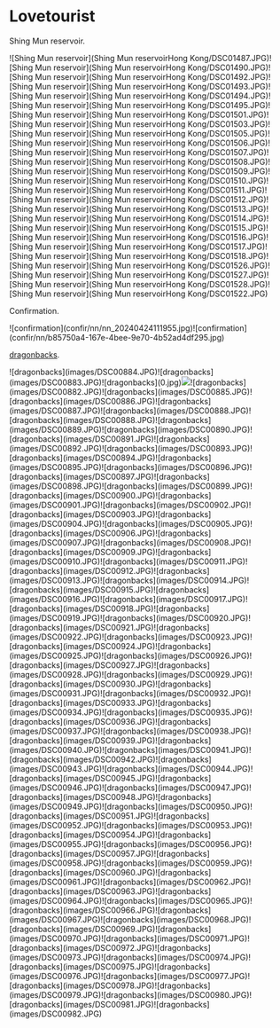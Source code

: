 # Lovetourist
<p>Shing Mun reservoir.<p>
![Shing Mun reservoir](Shing Mun reservoirHong Kong/DSC01487.JPG)![Shing Mun reservoir](Shing Mun reservoirHong Kong/DSC01490.JPG)![Shing Mun reservoir](Shing Mun reservoirHong Kong/DSC01492.JPG)![Shing Mun reservoir](Shing Mun reservoirHong Kong/DSC01493.JPG)![Shing Mun reservoir](Shing Mun reservoirHong Kong/DSC01494.JPG)![Shing Mun reservoir](Shing Mun reservoirHong Kong/DSC01495.JPG)![Shing Mun reservoir](Shing Mun reservoirHong Kong/DSC01501.JPG)![Shing Mun reservoir](Shing Mun reservoirHong Kong/DSC01503.JPG)![Shing Mun reservoir](Shing Mun reservoirHong Kong/DSC01505.JPG)![Shing Mun reservoir](Shing Mun reservoirHong Kong/DSC01506.JPG)![Shing Mun reservoir](Shing Mun reservoirHong Kong/DSC01507.JPG)![Shing Mun reservoir](Shing Mun reservoirHong Kong/DSC01508.JPG)![Shing Mun reservoir](Shing Mun reservoirHong Kong/DSC01509.JPG)![Shing Mun reservoir](Shing Mun reservoirHong Kong/DSC01510.JPG)![Shing Mun reservoir](Shing Mun reservoirHong Kong/DSC01511.JPG)![Shing Mun reservoir](Shing Mun reservoirHong Kong/DSC01512.JPG)![Shing Mun reservoir](Shing Mun reservoirHong Kong/DSC01513.JPG)![Shing Mun reservoir](Shing Mun reservoirHong Kong/DSC01514.JPG)![Shing Mun reservoir](Shing Mun reservoirHong Kong/DSC01515.JPG)![Shing Mun reservoir](Shing Mun reservoirHong Kong/DSC01516.JPG)![Shing Mun reservoir](Shing Mun reservoirHong Kong/DSC01517.JPG)![Shing Mun reservoir](Shing Mun reservoirHong Kong/DSC01518.JPG)![Shing Mun reservoir](Shing Mun reservoirHong Kong/DSC01526.JPG)![Shing Mun reservoir](Shing Mun reservoirHong Kong/DSC01527.JPG)![Shing Mun reservoir](Shing Mun reservoirHong Kong/DSC01528.JPG)![Shing Mun reservoir](Shing Mun reservoirHong Kong/DSC01522.JPG)
<p>Confirmation.</p>
![confirmation](confir/nn/nn_20240424111955.jpg)![confirmation](confir/nn/b85750a4-167e-4bee-9e70-4b52ad4df295.jpg)
<p><a href="DSC00884.pdf">dragonbacks</a>.</p>
![dragonbacks](images/DSC00884.JPG)![dragonbacks](images/DSC00883.JPG)![dragonbacks](0.jpg)<img src="images/DSC00883.JPG" >![dragonbacks](images/DSC00882.JPG)![dragonbacks](images/DSC00885.JPG)![dragonbacks](images/DSC00886.JPG)![dragonbacks](images/DSC00887.JPG)![dragonbacks](images/DSC00888.JPG)![dragonbacks](images/DSC00888.JPG)![dragonbacks](images/DSC00889.JPG)![dragonbacks](images/DSC00890.JPG)![dragonbacks](images/DSC00891.JPG)![dragonbacks](images/DSC00892.JPG)![dragonbacks](images/DSC00893.JPG)![dragonbacks](images/DSC00894.JPG)![dragonbacks](images/DSC00895.JPG)![dragonbacks](images/DSC00896.JPG)![dragonbacks](images/DSC00897.JPG)![dragonbacks](images/DSC00898.JPG)![dragonbacks](images/DSC00899.JPG)![dragonbacks](images/DSC00900.JPG)![dragonbacks](images/DSC00901.JPG)![dragonbacks](images/DSC00902.JPG)![dragonbacks](images/DSC00903.JPG)![dragonbacks](images/DSC00904.JPG)![dragonbacks](images/DSC00905.JPG)![dragonbacks](images/DSC00906.JPG)![dragonbacks](images/DSC00907.JPG)![dragonbacks](images/DSC00908.JPG)![dragonbacks](images/DSC00909.JPG)![dragonbacks](images/DSC00910.JPG)![dragonbacks](images/DSC00911.JPG)![dragonbacks](images/DSC00912.JPG)![dragonbacks](images/DSC00913.JPG)![dragonbacks](images/DSC00914.JPG)![dragonbacks](images/DSC00915.JPG)![dragonbacks](images/DSC00916.JPG)![dragonbacks](images/DSC00917.JPG)![dragonbacks](images/DSC00918.JPG)![dragonbacks](images/DSC00919.JPG)![dragonbacks](images/DSC00920.JPG)![dragonbacks](images/DSC00921.JPG)![dragonbacks](images/DSC00922.JPG)![dragonbacks](images/DSC00923.JPG)![dragonbacks](images/DSC00924.JPG)![dragonbacks](images/DSC00925.JPG)![dragonbacks](images/DSC00926.JPG)![dragonbacks](images/DSC00927.JPG)![dragonbacks](images/DSC00928.JPG)![dragonbacks](images/DSC00929.JPG)![dragonbacks](images/DSC00930.JPG)![dragonbacks](images/DSC00931.JPG)![dragonbacks](images/DSC00932.JPG)![dragonbacks](images/DSC00933.JPG)![dragonbacks](images/DSC00934.JPG)![dragonbacks](images/DSC00935.JPG)![dragonbacks](images/DSC00936.JPG)![dragonbacks](images/DSC00937.JPG)![dragonbacks](images/DSC00938.JPG)![dragonbacks](images/DSC00939.JPG)![dragonbacks](images/DSC00940.JPG)![dragonbacks](images/DSC00941.JPG)![dragonbacks](images/DSC00942.JPG)![dragonbacks](images/DSC00943.JPG)![dragonbacks](images/DSC00944.JPG)![dragonbacks](images/DSC00945.JPG)![dragonbacks](images/DSC00946.JPG)![dragonbacks](images/DSC00947.JPG)![dragonbacks](images/DSC00948.JPG)![dragonbacks](images/DSC00949.JPG)![dragonbacks](images/DSC00950.JPG)![dragonbacks](images/DSC00951.JPG)![dragonbacks](images/DSC00952.JPG)![dragonbacks](images/DSC00953.JPG)![dragonbacks](images/DSC00954.JPG)![dragonbacks](images/DSC00955.JPG)![dragonbacks](images/DSC00956.JPG)![dragonbacks](images/DSC00957.JPG)![dragonbacks](images/DSC00958.JPG)![dragonbacks](images/DSC00959.JPG)![dragonbacks](images/DSC00960.JPG)![dragonbacks](images/DSC00961.JPG)![dragonbacks](images/DSC00962.JPG)![dragonbacks](images/DSC00963.JPG)![dragonbacks](images/DSC00964.JPG)![dragonbacks](images/DSC00965.JPG)![dragonbacks](images/DSC00966.JPG)![dragonbacks](images/DSC00967.JPG)![dragonbacks](images/DSC00968.JPG)![dragonbacks](images/DSC00969.JPG)![dragonbacks](images/DSC00970.JPG)![dragonbacks](images/DSC00971.JPG)![dragonbacks](images/DSC00972.JPG)![dragonbacks](images/DSC00973.JPG)![dragonbacks](images/DSC00974.JPG)![dragonbacks](images/DSC00975.JPG)![dragonbacks](images/DSC00976.JPG)![dragonbacks](images/DSC00977.JPG)![dragonbacks](images/DSC00978.JPG)![dragonbacks](images/DSC00979.JPG)![dragonbacks](images/DSC00980.JPG)![dragonbacks](images/DSC00981.JPG)![dragonbacks](images/DSC00982.JPG)
